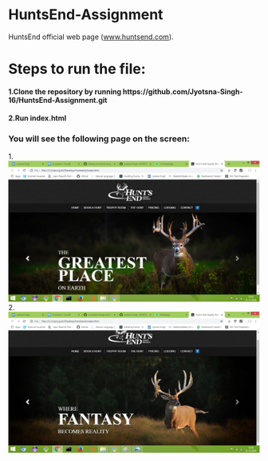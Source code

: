 # HuntsEnd-Assignment
HuntsEnd official web page (www.huntsend.com).

<h1>Steps to run the file:</h1>
<h4>1.Clone the repository by running https://github.com/Jyotsna-Singh-16/HuntsEnd-Assignment.git </h4>
<h4>2.Run index.html </h4>

<h3>You will see the following page on the screen: </h3>
1.<img src="https://github.com/Jyotsna-Singh-16/HuntsEnd-Assignment/blob/master/Sample.png" />
2.<img src="https://github.com/Jyotsna-Singh-16/HuntsEnd-Assignment/blob/master/Sample2.png" />


